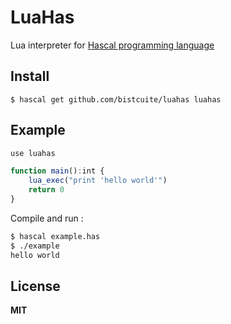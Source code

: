# LuaHas
Lua interpreter for [Hascal programming language](https://github.com/hascal/hascal)

## Install
```
$ hascal get github.com/bistcuite/luahas luahas
```

## Example
```typescript
use luahas

function main():int {
	lua_exec("print 'hello world'")
	return 0
}
```
Compile and run :
```bash
$ hascal example.has
$ ./example
hello world
```

## License
**MIT**
